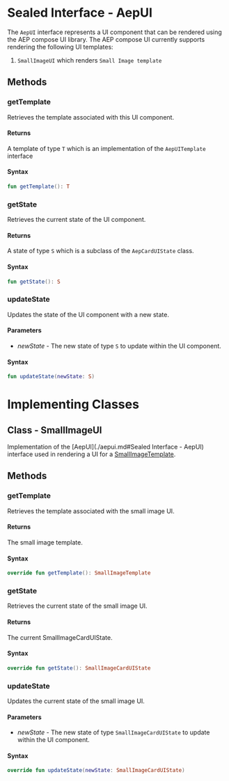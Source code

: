 # Sealed Interface - AepUI

The `AepUI` interface represents a UI component that can be rendered using the AEP compose UI library. The AEP compose UI currently supports rendering the following UI templates:
1. `SmallImageUI` which renders `Small Image template` 

## Methods

### getTemplate 

Retrieves the template associated with this UI component.

#### Returns

A template of type `T` which is an implementation of the  `AepUITemplate` interface

#### Syntax

``` kotlin
fun getTemplate(): T
```

### getState 

Retrieves the current state of the UI component.

#### Returns

A state of type `S` which is a subclass of the  `AepCardUIState` class.

#### Syntax

``` kotlin
fun getState(): S
```

### updateState 

Updates the state of the UI component with a new state.

#### Parameters

- _newState_ - The new state of type `S` to update within the UI component.

#### Syntax

``` kotlin
fun updateState(newState: S)
```

# Implementing Classes

## Class - SmallImageUI

Implementation of the [AepUI](./aepui.md#Sealed Interface - AepUI) interface used in rendering a UI for a [SmallImageTemplate](./UIModels/smallimagetemplate.md).

## Methods

### getTemplate 

Retrieves the template associated with the small image UI.

#### Returns

The small image template.

#### Syntax

``` kotlin
override fun getTemplate(): SmallImageTemplate
```

### getState 

Retrieves the current state of the small image UI.

#### Returns

The current SmallImageCardUIState.

#### Syntax

``` kotlin
override fun getState(): SmallImageCardUIState
```

### updateState 

Updates the current state of the small image UI.

#### Parameters

- _newState_ - The new state of type `SmallImageCardUIState` to update within the UI component.

#### Syntax

``` kotlin
override fun updateState(newState: SmallImageCardUIState)
```
